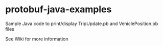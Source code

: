 # protobuf-java-examples
Sample Java code to print/display TripUpdate.pb and VehiclePosition.pb files

See Wiki for more information
